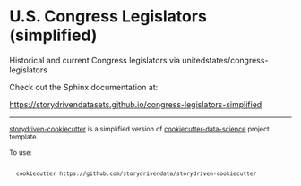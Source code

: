 U.S. Congress Legislators (simplified)
==============================

Historical and current Congress legislators via unitedstates/congress-legislators

Check out the Sphinx documentation at:


https://storydrivendatasets.github.io/congress-legislators-simplified

--------




<!-- credits footer -->

<p><small>
  <a href="https://github.com/storydrivendata/storydriven-cookiecutter">storydriven-cookiecutter</a>
  is a simplified version of 
  <a href="https://drivendata.github.io/cookiecutter-data-science/">cookiecutter-data-science</a>
  project template.
</small></p>

<p><small>
  To use:
</small></p>

<small>
<pre><code>
  cookiecutter https://github.com/storydrivendata/storydriven-cookiecutter  
</code></pre>  
</small>
